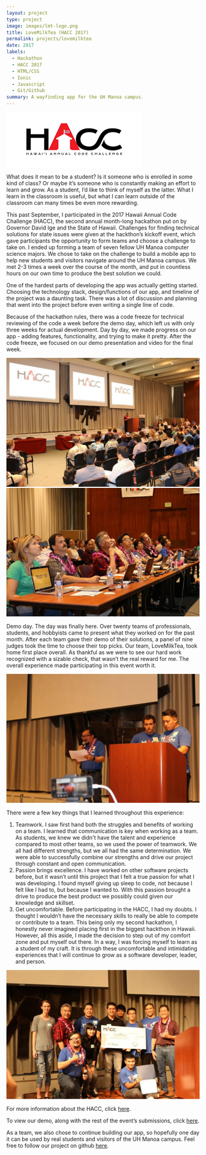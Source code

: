 ```yaml
---
layout: project
type: project
image: images/lmt-logo.png
title: LoveMilkTea (HACC 2017)
permalink: projects/lovemilktea
date: 2017
labels:
  - Hackathon
  - HACC 2017
  - HTML/CSS
  - Ionic
  - Javascript
  - Git/Github
summary: A wayfinding app for the UH Manoa campus.
---
```

<img class="ui image" src="../images/hacc.png">

What does it mean to be a student? Is it someone who is enrolled in some kind of class?  Or maybe it’s someone who is constantly making an effort to learn and grow.  As a student, I’d like to think of myself as the latter.  What I learn in the classroom is useful, but what I can learn outside of the classroom can many times be even more rewarding.

This past September, I participated in the 2017 Hawaii Annual Code Challenge (HACC), the second annual month-long hackathon put on by Governor David Ige and the State of Hawaii.  Challenges for finding technical solutions for state issues were given at the hackthon’s kickoff event, which gave participants the opportunity to form teams and choose a challenge to take on. I ended up forming a team of seven fellow UH Manoa computer science majors. We chose to take on the challenge to build a mobile app to help new students and visitors navigate around the UH Manoa campus. We met 2-3 times a week over the course of the month, and put in countless hours on our own time to produce the best solution we could. 

One of the hardest parts of developing the app was actually getting started. Choosing the technology stack, design/functions of our app, and timeline of the project was a daunting task. There was a lot of discussion and planning that went into the project before even writing a single line of code. 

Because of the hackathon rules, there was a code freeze for technical reviewing of the code a week before the demo day, which left us with only three weeks for actual development. Day by day, we made progress on our app - adding features, functionality, and trying to make it pretty. After the code freeze, we focused on our demo presentation and video for the final week. 


<img class="ui image" src="../images/lmt-1.jpg">
<br>
<img class="ui image" src="../images/lmt-2.jpg">

Demo day.  The day was finally here. Over twenty teams of professionals, students, and hobbyists came to present what they worked on for the past month.  After each team gave their demo of their solutions, a panel of nine judges took the time to choose their top picks.  Our team, LoveMilkTea, took home first place overall.  As thankful as we were to see our hard work recognized with a sizable check, that wasn’t the real reward for me.  The overall experience made participating in this event worth it.  

<img class="ui image" src="../images/lmt-3.jpg">

There were a few key things that I learned throughout this experience:
1.	Teamwork.  I saw first hand both the struggles and benefits of working on a team.  I learned that communication is key when working as a team.  As students, we knew we didn't have the talent and experience compared to most other teams, so we used the power of teamwork.  We all had different strengths, but we all had the same determination.  We were able to successfully combine our strengths and drive our project through constant and open communication.
2.	Passion brings excellence.  I have worked on other software projects before, but it wasn’t until this project that I felt a true passion for what I was developing.  I found myself giving up sleep to code, not because I felt like I had to, but because I wanted to.  With this passion brought a drive to produce the best product we possibly could given our knowledge and skillset.
3.	Get uncomfortable.  Before participating in the HACC, I had my doubts.  I thought I wouldn’t have the necessary skills to really be able to compete or contribute to a team.  This being only my second hackathon, I honestly never imagined placing first in the biggest hackthon in Hawaii.  However, all this aside, I made the decision to step out of my comfort zone and put myself out there.  In a way, I was forcing myself to learn as a student of my craft.  It is through these uncomfortable and intimidating experiences that I will continue to grow as a software developer, leader, and person.

<img class="ui image" src="../images/lmt-4.jpg">

For more information about the HACC, click <a href="http://hacc.hawaii.gov/">here</a>.

To view our demo, along with the rest of the event’s submissions, click <a href="https://devpost.com/software/ho-okele">here</a>.

As a team, we also chose to continue building our app, so hopefully one day it can be used by real students and visitors of the UH Manoa campus.  Feel free to follow our project on github <a href="https://github.com/LoveMilkTea/Wayfinder">here</a>.
